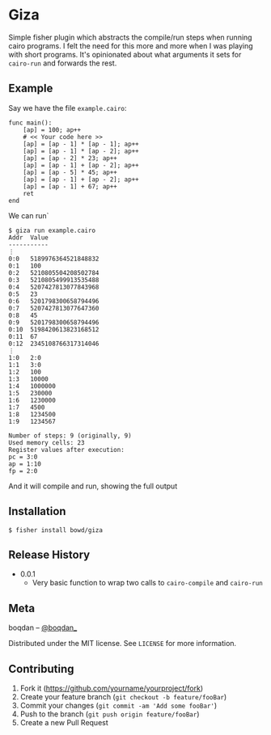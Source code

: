 # Giza

Simple fisher plugin which abstracts the compile/run steps when running cairo programs.
I felt the need for this more and more when I was playing with short programs.
It's opinionated about what arguments it sets for `cairo-run` and forwards the rest.

## Example
Say we have the file `example.cairo`:

```
func main():
    [ap] = 100; ap++
    # << Your code here >>
    [ap] = [ap - 1] * [ap - 1]; ap++
    [ap] = [ap - 1] * [ap - 2]; ap++
    [ap] = [ap - 2] * 23; ap++
    [ap] = [ap - 1] + [ap - 2]; ap++
    [ap] = [ap - 5] * 45; ap++
    [ap] = [ap - 1] + [ap - 2]; ap++
    [ap] = [ap - 1] + 67; ap++
    ret
end
```

We can run`

```
$ giza run example.cairo
Addr  Value
-----------
⋮
0:0   5189976364521848832
0:1   100
0:2   5210805504208502784
0:3   5210805499913535488
0:4   5207427813077843968
0:5   23
0:6   5201798300658794496
0:7   5207427813077647360
0:8   45
0:9   5201798300658794496
0:10  5198420613823168512
0:11  67
0:12  2345108766317314046
⋮
1:0   2:0
1:1   3:0
1:2   100
1:3   10000
1:4   1000000
1:5   230000
1:6   1230000
1:7   4500
1:8   1234500
1:9   1234567

Number of steps: 9 (originally, 9)
Used memory cells: 23
Register values after execution:
pc = 3:0
ap = 1:10
fp = 2:0
```

And it will compile and run, showing the full output

## Installation

```
$ fisher install bowd/giza
```

## Release History

* 0.0.1
    * Very basic function to wrap two calls to `cairo-compile` and `cairo-run`

## Meta

boqdan – [@boqdan_](https://twitter.com/boqdan_)

Distributed under the MIT license. See ``LICENSE`` for more information.

## Contributing

1. Fork it (<https://github.com/yourname/yourproject/fork>)
2. Create your feature branch (`git checkout -b feature/fooBar`)
3. Commit your changes (`git commit -am 'Add some fooBar'`)
4. Push to the branch (`git push origin feature/fooBar`)
5. Create a new Pull Request
